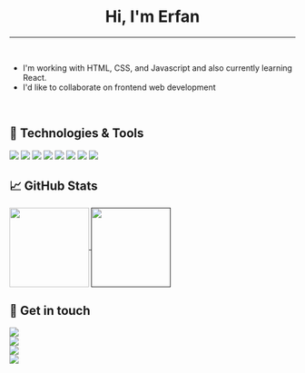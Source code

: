 <h1 align="center">Hi, I'm Erfan</h1>
<!-- <h3 align="center">A developer based in Isfahan|Iran</h3> -->
<hr>
<br>

- I'm  working with HTML, CSS, and Javascript and also currently learning React.
- I'd like to collaborate on frontend web development

<br>


## 🔧 Technologies & Tools
![](https://img.shields.io/badge/Code-JavaScript-informational?style=flat&logo=javascript&logoColor=white&color=2C394B)
![](https://img.shields.io/badge/Code-React-informational?style=flat&logo=react&logoColor=white&color=2C394B)
![](https://img.shields.io/badge/Code-Bootstrap-informational?style=flat&logo=bootstrap&logoColor=white&color=2C394B)
![](https://img.shields.io/badge/Code-HTML5-informational?style=flat&logo=html5&logoColor=white&color=2C394B)
![](https://img.shields.io/badge/Code-CSS3-informational?style=flat&logo=css3&logoColor=white&color=2C394B)
![](https://img.shields.io/badge/OS-Windows-informational?style=flat&logo=Windows&logoColor=white&color=2C394B)
![](https://img.shields.io/badge/Editor-Webstorm-informational?style=flat&logo=Webstorm&logoColor=white&color=2C394B)
![](https://img.shields.io/badge/Editor-VSCode-informational?style=flat&logo=visualstudiocode&logoColor=white&color=2C394B)


## &#x1f4c8; GitHub Stats

<a href="https://github.com/erfan74sh">
  <img align="center" height="140" src="https://github-readme-stats.vercel.app/api?username=erfan74sh&hide=prs,issues&show_icons=true&theme=dark" />
</a>
<a href="">
   <img align="center" height="140" src="https://github-readme-stats.vercel.app/api/top-langs/?username=erfan74sh&layout=compact&theme=dark" />
   </a>

## :link: Get in touch
<a href="https://twitter.com/erfan95sh">
   <img align="center" src="https://img.shields.io/badge/Follow me on Tiwtter-informational?style=social&logo=twitter&logoColor=blue" />
 </a><br>
<a href="https://www.instagram.com/erfanshafiee">
   <img align="center" src="https://img.shields.io/badge/Follow me on Instagram-informational?style=social&logo=instagram&logoColor=red" />
 </a><br>
 <a href="https://www.linkedin.com/in/erfan-shafiee">
   <img align="center" src="https://img.shields.io/badge/Follow me on Linkedin-informational?style=social&logo=linkedin&logoColor=blue" />
 </a><br>
 <a href="mailto: erfan74sh@gmail.com">
   <img align="center" src="https://img.shields.io/badge/Email me-informational?style=social&logo=gmail&logoColor=yellow" />
 </a>
